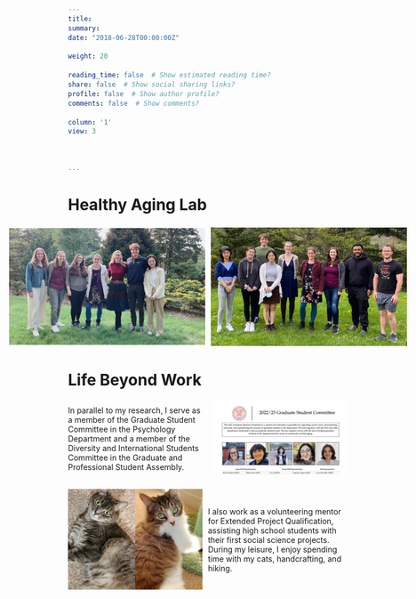 ```yaml
---
title:
summary: 
date: "2018-06-28T00:00:00Z"

weight: 20

reading_time: false  # Show estimated reading time?
share: false  # Show social sharing links?
profile: false  # Show author profile?
comments: false  # Show comments?

column: '1'
view: 3


  
---
```

# Healthy Aging Lab
<!-- Image Gallery -->
<div style="display: flex; justify-content: center; align-items: center;">
  <img src="HALab2023.jpeg" alt="Lab gathering 2023" style="width: 70%; margin: 5px;">
  <img src="HALab2022.jpeg" alt="Lab gathering 2022" style="width: 70%; margin: 5px;">
</div>
<!-- End of Image Gallery -->

# Life Beyond Work
<div style="display: flex; align-items: center;">
  <div style="flex: 1; margin-right: 10px;">
    In parallel to my research, I serve as a member of the Graduate Student Committee in the Psychology Department and a member of the Diversity and International Students Committee in the Graduate and Professional Student Assembly.
  </div>
  <div style="flex: 1; margin-right: 10px;">
    <img src="GSC.png" style="margin-left: 10px;">
  </div>
</div>

<div style="display: flex; align-items: center; margin-top: 20px;">
  <div style="flex: 1; margin-right: 10px;">
      <img src="cats.jpg" style="margin-right: 10px;">
  </div>
  <div style="flex: 1; margin-right: 10px;">
    I also work as a volunteering mentor for Extended Project Qualification, assisting high school students with their first social science projects. During my leisure, I enjoy spending time with my cats, handcrafting, and hiking. 
  </div>
</div>


